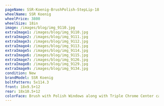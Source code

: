 ```yaml
---
pageName: SSR-Koenig-BrushPolish-StepLip-18
wheelName: SSR Koenig
wheelPrice: 3800
wheelSize: 18in
image: /images/blog/img_9110.jpg
extraImage1: /images/blog/img_9110.jpg
extraImage2: /images/blog/img_9111.jpg
extraImage3: /images/blog/img_9112.jpg
extraImage4: /images/blog/img_9113.jpg
extraImage5: /images/blog/img_9114.jpg
extraImage6: /images/blog/img_9115.jpg
extraImage7: /images/blog/img_9126.jpg
extraImage8: /images/blog/img_9129.jpg
extraImage9: /images/blog/img_9134.jpg
condition: New
brandModel: SSR Koenig
boltPattern: 5x114.3
front: 18x9.5+12
rear: 18x10.5+12
colorFace: Brush with Polish Windows along with Triple Chrome Center caps
---
```

